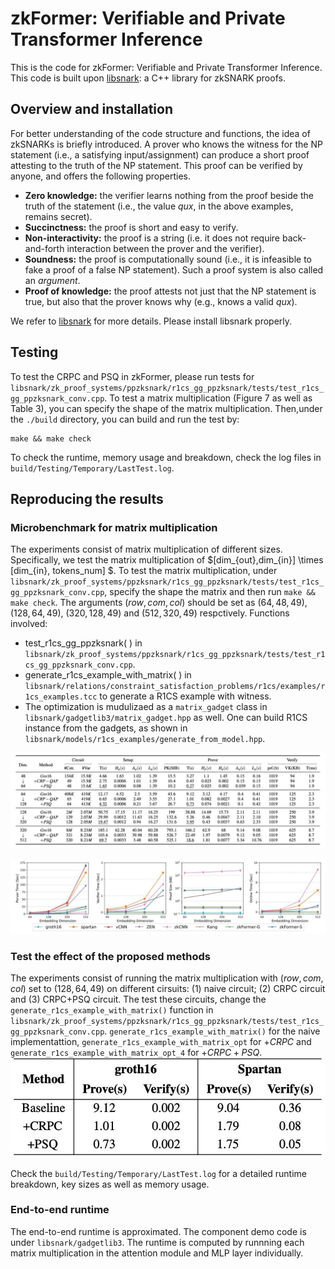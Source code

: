 # zkFormer: Verifiable and Private Transformer Inference

This is the code for zkFormer: Verifiable and Private Transformer Inference. This code is built upon [libsnark](https://github.com/scipr-lab/libsnark): a C++ library for zkSNARK proofs.

## Overview and installation

For better understanding of the code structure and functions, the idea of zkSNARKs is briefly introduced. A prover who knows the witness for the NP statement (i.e., a satisfying input/assignment) can produce a short proof attesting to the truth of the NP statement. This proof can be verified by anyone, and offers the following properties.

-   __Zero knowledge:__
    the verifier learns nothing from the proof beside the truth of the statement (i.e., the value _qux_, in the above examples, remains secret).
-   __Succinctness:__
    the proof is short and easy to verify.
-   __Non-interactivity:__
    the proof is a string (i.e. it does not require back-and-forth interaction between the prover and the verifier).
-   __Soundness:__
    the proof is computationally sound (i.e., it is infeasible to fake a proof of a false NP statement). Such a proof system is also called an _argument_.
-   __Proof of knowledge:__
    the proof attests not just that the NP statement is true, but also that the
    prover knows why (e.g., knows a valid _qux_).

We refer to [libsnark](https://github.com/scipr-lab/libsnark) for more details. Please install libsnark properly.

## Testing

To test the CRPC and PSQ in zkFormer, please run tests for ```libsnark/zk_proof_systems/ppzksnark/r1cs_gg_ppzksnark/tests/test_r1cs_gg_ppzksnark_conv.cpp```. To test a matrix multiplication (Figure 7 as well as Table 3), you can specify the shape of the matrix multiplication. Then,under the ```./build``` directory, you can build and run the test by:

    make && make check

To check the runtime, memory usage and breakdown, check the log files in ```build/Testing/Temporary/LastTest.log```.

## Reproducing the results

### Microbenchmark for matrix multiplication
The experiments consist of matrix multiplication of different sizes. Specifically, we test the matrix multiplication of $[dim_{out},dim_{in}] \times [dim_{in}, tokens\_num] $. To test the matrix multiplication, under ```libsnark/zk_proof_systems/ppzksnark/r1cs_gg_ppzksnark/tests/test_r1cs_gg_ppzksnark_conv.cpp```, specify the shape the matrix and then run ```make && make check```. The arguments $(row, com, col)$ should be set as $(64,48,49)$, $(128,64,49)$, $(320,128,49)$ and $(512,320,49)$ respctively. Functions involved:

* test_r1cs_gg_ppzksnark( ) in ```libsnark/zk_proof_systems/ppzksnark/r1cs_gg_ppzksnark/tests/test_r1cs_gg_ppzksnark_conv.cpp```.
* generate_r1cs_example_with_matrix( ) in ```libsnark/relations/constraint_satisfaction_problems/r1cs/examples/r1cs_examples.tcc``` to generate a R1CS example with witness.
* The optimization is mudulizaed as a ```matrix_gadget``` class in ```libsnark/gadgetlib3/matrix_gadget.hpp``` as well. One can build R1CS instance from the gadgets, as shown in ```libsnark/models/r1cs_examples/generate_from_model.hpp```.

![Table 2 in usenix submission](./figure/table2.jpg "MMbench1")

![Figure 7 in ICML submission](./figure/figure7.jpg "MMbench2")

### Test the effect of the proposed methods
The experiments consist of running the matrix multiplication with $(row, com, col)$ set to $(128,64,49)$ on different cirsuits: (1) naive circuit; (2) CRPC circuit and (3) CRPC+PSQ circuit. The test these circuits, change the ```generate_r1cs_example_with_matrix()``` function in ```libsnark/zk_proof_systems/ppzksnark/r1cs_gg_ppzksnark/tests/test_r1cs_gg_ppzksnark_conv.cpp```. ```generate_r1cs_example_with_matrix()``` for the naive implementattion, ```generate_r1cs_example_with_matrix_opt``` for $+CRPC$ and ```generate_r1cs_example_with_matrix_opt_4``` for $+CRPC+PSQ$.
![Table3 in ICML submission](./figure/table3.jpg "MMbench2")

Check the ```build/Testing/Temporary/LastTest.log``` for a detailed runtime breakdown, key sizes as well as memory usage.

### End-to-end runtime
The end-to-end runtime is approximated. The component demo code is under ```libsnark/gadgetlib3```. The runtime is computed by runnning each matrix multiplication in the attention module and MLP layer individually.

